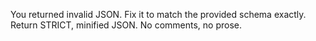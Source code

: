 You returned invalid JSON. Fix it to match the provided schema exactly.
Return STRICT, minified JSON. No comments, no prose.